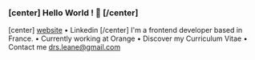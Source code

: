 ### [center] Hello World ! 👋 [/center]
[center] [website](https://www.google.com/) • Linkedin [/center]
I'm a frontend developer based in France.
  • Currently working at Orange
  • Discover my Curriculum Vitae
  • Contact me drs.leane@gmail.com


<!--
**1eane/1eane** is a ✨ _special_ ✨ repository because its `README.md` (this file) appears on your GitHub profile.

Here are some ideas to get you started:

- 🔭 I’m currently working on ...
- 🌱 I’m currently learning ...
- 👯 I’m looking to collaborate on ...
- 🤔 I’m looking for help with ...
- 💬 Ask me about ...
- 📫 How to reach me: ...
- 😄 Pronouns: ...
- ⚡ Fun fact: ...
-->
